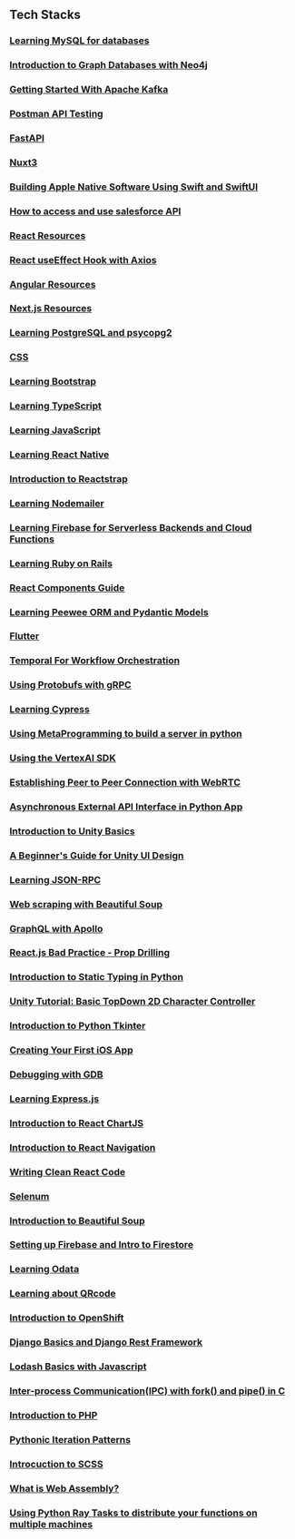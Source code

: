 ## Tech Stacks

### [Learning MySQL for databases](./Tech_Stacks/Learning_MySQL.md)

### [Introduction to Graph Databases with Neo4j](./Tech_Stacks/GraphDB_Neo4j.md)

### [Getting Started With Apache Kafka](./Tech_Stacks/Apache_Kafka.md)

### [Postman API Testing](./Tech_Stacks/Postman_Backend_Testing.md)

### [FastAPI](./Tech_Stacks/FastAPI.md)

### [Nuxt3](./Tech_Stacks/Nuxt3.md)

### [Building Apple Native Software Using Swift and SwiftUI](./Tech_Stacks/swift.md)

### [How to access and use salesforce API](./Tech_Stacks/salesforce_api.md)

### [React Resources](./Tech_Stacks/React.md)

### [React useEffect Hook with Axios](./Tech_Stacks/React_useEffect_Axios.md)

### [Angular Resources](./Tech_Stacks/Angular.md)

### [Next.js Resources](./Tech_Stacks/NextJS.md)

### [Learning PostgreSQL and psycopg2](./Tech_Stacks/PostgreSQL_psycopg2.md)

### [CSS](./Tech_Stacks/CSS.md)

### [Learning Bootstrap](./Tech_Stacks/Bootstrap.md)

### [Learning TypeScript](./Tech_Stacks/TypeScript.md)

### [Learning JavaScript](./Tech_Stacks/JavaScript.md)

### [Learning React Native](./Tech_Stacks/ReactNative.md)

### [Introduction to Reactstrap](./Tech_Stacks/Reactstrap.md)

### [Learning Nodemailer](./Tech_Stacks/Nodemailer.md)

### [Learning Firebase for Serverless Backends and Cloud Functions](./Tech_Stacks/FirebaseServerlessCloud.md)

### [Learning Ruby on Rails](./Tech_Stacks/Ruby_on_Rails.md)

### [React Components Guide](./Tech_Stacks/React_Components.md)

### [Learning Peewee ORM and Pydantic Models](./Tech_Stacks/Peewee_and_Pydantic_models.md)

### [Flutter](./Tech_Stacks/Flutter.md)

### [Temporal For Workflow Orchestration](./Tech_Stacks/Temporal.md)

### [Using Protobufs with gRPC](./Tech_Stacks/Protobufs_and_gRPC.md)

### [Learning Cypress](./Tech_Stacks/Cypress.md)

### [Using MetaProgramming to build a server in python](./Tech_Stacks/Metaprogramming.md)

### [Using the VertexAI SDK](./Tech_Stacks/VertexAI.md)

### [Establishing Peer to Peer Connection with WebRTC](./Tech_Stacks/WebRTC.md)

### [Asynchronous External API Interface in Python App](./Tech_Stacks/Async_External_API_Interface_Python.md)

### [Introduction to Unity Basics](./Tech_Stacks/Unity_Intro.md)

### [A Beginner's Guide for Unity UI Design](./Tech_Stacks/Unity_UI.md)

### [Learning JSON-RPC](./Tech_Stacks/JSONRPC.md)

### [Web scraping with Beautiful Soup](./Tech_Stacks/BeautifulSoup.md)

### [GraphQL with Apollo](./GraphQL_Apollo.md)

### [React.js Bad Practice - Prop Drilling](./Tech_Stacks/React_Prop_Drilling.md)

### [Introduction to Static Typing in Python](./Tech_Stacks/Python_Static_Typing.md)

### [Unity Tutorial: Basic TopDown 2D Character Controller](./Tech_Stacks/Unity_Tutorial_2D_TopDown_Character_Controller.md)

### [Introduction to Python Tkinter](./Tech_Stacks/Tkinter.md)

### [Creating Your First iOS App](./Tech_Stacks/iOS.md)

### [Debugging with GDB](./Tech_Stacks/GDB_Debug.md)

### [Learning Express.js](./Tech_Stacks/Express.md)

### [Introduction to React ChartJS](./Tech_Stacks/ReactChartJS.md)

### [Introduction to React Navigation](./Tech_Stacks/React_Navigation.md)

### [Writing Clean React Code](./Tech_Stacks/Writing_Clean_React_Code.md)

### [Selenum](./Tech_Stacks/selenium.md)

### [Introduction to Beautiful Soup](./Tech_Stacks/Beautiful_Soup.md)

### [Setting up Firebase and Intro to Firestore](./Tech_Stacks/Firebase_and_Firestore.md)

### [Learning Odata](./Tech_Stacks/Odata.md)

### [Learning about QRcode](./Tech_Stacks/QRcode.md)

### [Introduction to OpenShift](./Tech_Stacks/OpenShift.md)

### [Django Basics and Django Rest Framework](./Tech_Stacks/Django_Rest.md)

### [Lodash Basics with Javascript](./Tech_Stacks/Lodash.md)

### [Inter-process Communication(IPC) with fork() and pipe() in C](./Tech_Stacks/Fork_and_Pipe.md)

### [Introduction to PHP](./Tech_Stacks/PHP.md)

### [Pythonic Iteration Patterns](./Tech_Stacks/Pythonic-Iteration-Patterns.md)

### [Introcuction to SCSS](./Tech_Stacks/SCSS.md)

### [What is Web Assembly?](./Tech_Stacks/Web-Assembly.md)

### [Using Python Ray Tasks to distribute your functions on multiple machines](./Tech_Stacks/Ray.md)
